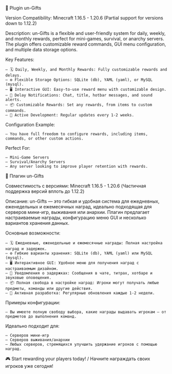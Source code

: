 🎁 Plugin un-Gifts

Version Compatibility: Minecraft 1.16.5 - 1.20.6 (Partial support for versions down to 1.12.2)

Description:
un-Gifts is a flexible and user-friendly system for daily, weekly, and monthly rewards, perfect for mini-games, survival, or anarchy servers. The plugin offers customizable reward commands, GUI menu configuration, and multiple data storage options.

Key Features:
```
— 🗓️ Daily, Weekly, and Monthly Rewards: Fully customizable rewards and delays.
— ⚙️ Flexible Storage Options: SQLite (db), YAML (yaml), or MySQL (mysql).
— 🖥️ Interactive GUI: Easy-to-use reward menu with customizable design.
— 🔄 Delay Notifications: Chat, title, hotbar messages, and sound alerts.
— 📦 Customizable Rewards: Set any rewards, from items to custom commands.
— 🚀 Active Development: Regular updates every 1-2 weeks.
```
Configuration Example:
```
— You have full freedom to configure rewards, including items, commands, or other custom actions.
```
Perfect For:
```
— Mini-Game Servers
— Survival/Anarchy Servers
— Any server looking to improve player retention with rewards.
```


🎁 Плагин un-Gifts

Совместимость с версиями: Minecraft 1.16.5 - 1.20.6 (Частичная поддержка версий вплоть до 1.12.2)

Описание:
un-Gifts — это гибкая и удобная система для ежедневных, еженедельных и ежемесячных наград, идеально подходящая для серверов мини-игр, выживания или анархии. Плагин предлагает настраиваемые награды, конфигурацию меню GUI и несколько вариантов хранения данных.

Основные возможности:
```
— 🗓️ Ежедневные, еженедельные и ежемесячные награды: Полная настройка наград и задержек.
— ⚙️ Гибкие варианты хранения: SQLite (db), YAML (yaml) или MySQL (mysql).
— 🖥️ Интерактивное GUI: Удобное меню для получения наград с настраиваемым дизайном.
— 🔄 Уведомления о задержках: Сообщения в чате, титрах, хотбаре и звуковые оповещения.
— 📦 Полная свобода в настройке наград: Игроки могут получать любые предметы, команды или другие действия.
— 🚀 Активная разработка: Регулярные обновления каждые 1-2 недели.
```
Примеры конфигурации:
```
— Вы имеете полную свободу выбора, какие награды выдавать игрокам — от предметов до выполнения команд.
```
Идеально подходит для:
```
— Серверов мини-игр
— Серверов выживания/анархии
— Любых серверов, стремящихся улучшить удержание игроков с помощью наград.
```

🎮 Start rewarding your players today! / Начните награждать своих игроков уже сегодня!

